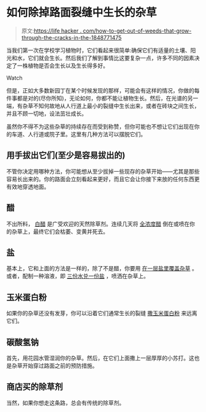 # 如何除掉路面裂缝中生长的杂草

> 原文:[https://life hacker . com/how-to-get-out-of-weeds-that-grow-through-the-cracks-in-the-1848771475](https://lifehacker.com/how-to-get-rid-of-weeds-that-grow-through-cracks-in-the-1848771475)

当我们第一次在学校学习植物时，它们看起来很简单:确保它们有适量的土壤、阳光和水，它们就会生长。然后我们了解到事情比这要复杂一点，许多不同的因素决定了一株植物是否会生长以及生长得多好。

Watch

但是，正如大多数新园丁在某个时候发现的那样，可能会有这样的情况，你做的每件事都是对的(尽你所知)，无论如何，你都不能让植物生长。然后，在光谱的另一端，有杂草不知何故地从人行道上最小的裂缝中生长出来，或者在砖块之间生长，并且不顾一切地，设法茁壮成长。

虽然你不得不为这些杂草的持续存在而受到称赞，但你可能也不想让它们出现在你的车道、人行道或院子里。这里有几种方法可以摆脱它们。

## 用手拔出它们(至少是容易拔出的)

不管你决定用哪种方法，你可能想从至少拔掉一些现存的杂草开始——尤其是那些容易长出来的。你的路面会立刻看起来更好，而且它会让你接下来放的任何东西更有效地穿透地面。

## 醋

不出所料， [白醋](https://lifehacker.com/kill-weeds-in-sidewalk-cracks-with-white-vinegar-5869045) 是广受欢迎的天然除草剂。连续几天将 [全浓度醋](https://www.inchcalculator.com/get-rid-of-weeds-on-patio/) 倒在或喷在你的杂草上，最终它们会枯萎、变黄并死去。

## 盐

基本上，它和上面的方法是一样的，除了不是醋，你要用 [在一层盐里覆盖杂草](https://homeguides.sfgate.com/kill-weeds-growing-through-asphalt-30274.html) 。或者，配制一种溶液，即 [三份水兑一份盐](https://www.inchcalculator.com/get-rid-of-weeds-on-patio/) ，喷洒在杂草上。

## 玉米蛋白粉

如果你的杂草还没有发芽，你可以沿着它们通常生长的裂缝 [撒玉米蛋白粉](https://homeguides.sfgate.com/kill-weeds-growing-through-asphalt-30274.html) 来远离它们。

## 碳酸氢钠

首先，用花园水管湿润你的杂草。然后，在它们上面撒上一层厚厚的小苏打。这也是杂草开始穿过路面之前的预防措施。

## 商店买的除草剂

当然，如果你想走这条路，总会有传统的除草剂。